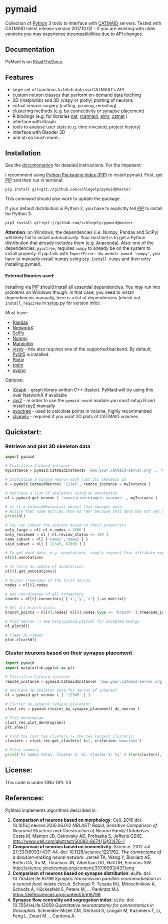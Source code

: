 pymaid
====== 
Collection of [Python](http://www.python.org) 3 tools to interface with [CATMAID](https://github.com/catmaid/CATMAID "CATMAID Repo") servers.
Tested with CATMAID latest release version 2017.10.02 - if you are working with older versions you may experience incompatibilities due to API changes.

## Documentation
PyMaid is on [ReadTheDocs](http://pymaid.readthedocs.io/ "PyMaid ReadTheDocs").

## Features

* large set of functions to fetch data via CATMAID's API
* custom neuron classes that perform on-demand data fetching
* 2D (matplotlib) and 3D (vispy or plotly) plotting of neurons
* virtual neuron surgery (cutting, pruning, rerooting)
* clustering methods (e.g. by connectivity or synapse placement)
* R bindings (e.g. for libraries [nat](https://github.com/jefferis/nat), [rcatmaid](https://github.com/jefferis/rcatmaid), [elmr](https://github.com/jefferis/elmr), [catnat](https://github.com/alexanderbates/catnat) )
* interface with iGraph
* tools to analyse user stats (e.g. time-invested, project history)
* interface with Blender 3D
* and oh so much more...

## Installation
See the [documentation](http://pymaid.readthedocs.io/ "PyMaid ReadTheDocs") for detailed instructions. For the impatient:

I recommend using [Python Packaging Index (PIP)](https://pypi.python.org/pypi) to install pymaid.
First, get [PIP](https://pip.pypa.io/en/stable/installing/) and then run in terminal:  

`pip install git+git://github.com/schlegelp/pymaid@master`  

This command should also work to update the package.

If your default distribution is Python 2, you have to explicitly tell [PIP](https://pip.pypa.io/en/stable/installing/) to install for Python 3:

`pip3 install git+git://github.com/schlegelp/pymaid@master`  

**Attention**: on Windows, the dependencies (i.e. Numpy, Pandas and SciPy) will likely fail to install automatically. Your best bet is to get a Python distribution that already includes them (e.g. [Anaconda](https://www.continuum.io/downloads)). Also: one of the dependencies, `pyoctree`, requires `numpy` to already be on the system to install properly. If pip fails with `ImportError: No module named 'numpy'`, you have to manually install numpy using `pip install numpy` and then retry installing pymaid.

#### External libraries used:
Installing via [PIP](https://pip.pypa.io/en/stable/installing/) should install all essential dependencies. You may run into problems on Windows though. In that case, you need to install dependencies manually, here is a list of dependencies (check out `install_requires` in [setup.py](https://raw.githubusercontent.com/schlegelp/PyMaid/master/setup.py) for version info):

Must have: 

- [Pandas](http://pandas.pydata.org/)
- [NetworkX](https://networkx.github.io) 
- [SciPy](http://www.scipy.org)
- [Numpy](http://www.scipy.org) 
- [Matplotlib](http://www.matplotlib.org)
- [vispy](http://vispy.org/) - this also requires one of the supported backend. By default, [PyQt5](http://pyqt.sourceforge.net/Docs/PyQt5/installation.html) is installed.
- [Plotly](http://plot.ly)
- [tqdm](https://pypi.python.org/pypi/tqdm)
- [pypng](https://pythonhosted.org/pypng/)

Optional: 

- [iGraph](http://www.igraph.org) - graph library written C++ (faster). PyMaid will try using this over NetworkX if available
- [rpy2](https://rpy2.readthedocs.io/en/version_2.8.x/) - in order to use the `pymaid.rmaid` module you must setup R and install rpy2 manually
- [pyoctree](https://pypi.python.org/pypi/pyoctree/) - used to calculate points in volume, highly recommended
- [shapely](https://shapely.readthedocs.io/en/latest/) - required if you want 2D plots of CATMAID volumes

## Quickstart:

### Retrieve and plot 3D skeleton data
```python
import pymaid

# Initialize Catmaid instance 
myInstance = pymaid.CatmaidInstance( 'www.your.catmaid-server.org' , 'user' , 'password', 'token' )

# Initialize a single neuron with just its skeleton ID
n = pymaid.CatmaidNeuron( '12345', remote_instance = myInstance )

# Retrieve a list of skeletons using an annotation
nl = pymaid.get_neuron ( 'annotation:example_neurons' , myInstance )

# nl is a CatmaidNeuronList object that manages data:
# Notice that some entries show as 'NA' because that data has not yet been retrieved/calculated
print(nl)

# You can subset the neurons based on their properties
only_large = nl[ nl.n_nodes > 2000 ]
only_reviewed = nl [ nl.review_status == 100 ]
name_subset = nl[ ['name1','name2'] ]
skid_subset = nl[ [ 12345, 67890 ] ]

# To get more data, e.g. annotations, simply request that attribute explicitedly
nl[0].annotations

# To force an update of annotations
nl[0].get_annotations()

# Access treenodes of the first neuron
nodes = nl[0].nodes

# Get coordinates of all connectors
coords = nl[0].connectors[ ['x','y','z'] ].as_matrix()

# Get all branch oints:
branch_points = nl[0].nodes[ nl[0].nodes.type == 'branch' ].treenode_id

# Plot neuron -> see help(pymaid.plot3d) for accepted kwargs
nl.plot3d()

# Clear 3D viewer
plot.clear3d()
```

### Cluster neurons based on their synapse placement
```python
import pymaid
import matplotlib.pyplot as plt

# Initialize Catmaid instance
remote_instance = pymaid.CatmaidInstance( 'www.your.catmaid-server.org' , 'user' , 'password', 'token' )

# Retrieve 3D skeleton data for neuron of interest
nl = pymaid.get_neuron ( [ '12345' ] )

# Cluster by synapse synapse placement
clust_res = pymaid.cluster_by_synapse_placement( ds_neuron )

# Plot dendrogram
clust_res.plot_dendrogram()
plt.show()

# Find the last two clusters (= the two largest clusters):
clusters = clust_res.get_clusters( k=2, criterion='maxclust')

# Print summary
print('%i nodes total. Cluster 1: %i. Cluster 2: %i' % (len(clusters),len([n for n in clusters if n==1]),len([n for n in clusters if n==2])))
```

## License:
This code is under GNU GPL V3

## References:
PyMaid implements algorithms described in:

1. **Comparison of neurons based on morphology**: Cell. 2016 doi: 10.1016/j.neuron.2016.06.012
*NBLAST: Rapid, Sensitive Comparison of Neuronal Structure and Construction of Neuron Family Databases.*
Costa M, Manton JD, Ostrovsky AD, Prohaska S, Jefferis GSXE.
http://www.cell.com/abstract/S0092-8674(13)01476-1
2. **Comparison of neurons based on connectivity**: Science. 2012 Jul 27;337(6093):437-44. doi: 10.1126/science.1221762.
*The connectome of a decision-making neural network.*
Jarrell TA, Wang Y, Bloniarz AE, Brittin CA, Xu M, Thomson JN, Albertson DG, Hall DH, Emmons SW.
http://science.sciencemag.org/content/337/6093/437.long
3. **Comparison of neurons based on synapse distribution**: eLife. doi: 10.7554/eLife.16799 
*Synaptic transmission parallels neuromodulation in a central food-intake circuit.*
Schlegel P, Texada MJ, Miroschnikow A, Schoofs A, Hückesfeld S, Peters M, … Pankratz MJ.
https://elifesciences.org/content/5/e16799
4. **Synapse flow centrality and segregation index**: eLife. doi: 10.7554/eLife.12059
*Quantitative neuroanatomy for connectomics in Drosophila.*
Schneider-Mizell CM, Gerhard S, Longair M, Kazimiers T, Li, Feng L, Zwart M … Cardona A.

